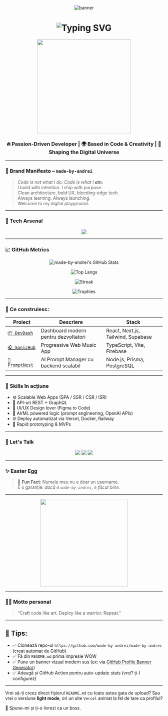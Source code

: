 <p align="center">
  <img src="https://capsule-render.vercel.app/api?type=waving&color=0:1a1a1a,100:333333&height=250&section=header&text=WELCOME%20TO%20MY%20PROFILE%20🕊&fontSize=50&fontColor=ffffff" alt="banner" />
</p> 




<!-- README.md - Made by Andrei -->

<h1 align="center">
  <img src="https://readme-typing-svg.demolab.com?font=Fira+Code&weight=500&size=26&pause=1000&center=true&vCenter=true&width=435&lines=Hi%2C+I'm+Andrei+%F0%9F%91%8B;Full+Stack+Engineer+%7C+Tech+Visionary;Creator+of+Digital+Experiences;Let's+build+magic+together+%F0%9F%9A%80" alt="Typing SVG" />
</h1>

<p align="center">
  <img src="https://media.giphy.com/media/3o7aD2saalBwwftBIY/giphy.gif" width="300" />
</p>

<h3 align="center">
  🔥 Passion-Driven Developer | 🌍 Based in Code & Creativity | 🚀 Shaping the Digital Universe
</h3>

---

### 🚀 Brand Manifesto – `made-by-andrei`

> *Code is not what I do. Code is what I **am.***  
> I build with intention. I ship with purpose.  
> Clean architecture, bold UX, bleeding-edge tech.  
> Always learning. Always launching.  
> Welcome to my digital playground.

---

### 🧬 Tech Arsenal

<p align="center">
  <img src="https://skillicons.dev/icons?i=ts,js,react,next,node,tailwind,figma,python,docker,git,postgres,mongodb,vercel" />
</p>

---

### 📈 GitHub Metrics

<div align="center">

  ![made-by-andrei's GitHub Stats](https://github-readme-stats.vercel.app/api?username=made-by-andrei&show_icons=true&theme=vision-friendly-dark&hide=issues)
  
  ![Top Langs](https://github-readme-stats.vercel.app/api/top-langs/?username=made-by-andrei&layout=compact&theme=radical)

  ![Streak](https://github-readme-streak-stats.herokuapp.com/?user=made-by-andrei&theme=dark)

  ![Trophies](https://github-profile-trophy.vercel.app/?username=made-by-andrei&theme=matrix&no-frame=true&margin-w=10&row=1)

</div>

---

### 🔭 Ce construiesc:

| Proiect | Descriere | Stack |
|--------|-----------|--------|
| [`📦 DevDash`](https://github.com/made-by-andrei/devdash) | Dashboard modern pentru dezvoltatori | React, Next.js, Tailwind, Supabase |
| [`🎧 SonicHub`](https://github.com/made-by-andrei/sonichub) | Progressive Web Music App | TypeScript, Vite, Firebase |
| [`🧠 PromptNest`](https://github.com/made-by-andrei/promptnest) | AI Prompt Manager cu backend scalabil | Node.js, Prisma, PostgreSQL |

---

### 🎯 Skills în acțiune

- ⚙️ Scalable Web Apps (SPA / SSR / CSR / ISR)
- 🧩 API-uri REST + GraphQL
- 💅 UI/UX Design lover (Figma to Code)
- 🧠 AI/ML powered logic (prompt engineering, OpenAI APIs)
- 🌐 Deploy automatizat via Vercel, Docker, Railway
- 🚀 Rapid prototyping & MVPs

---

### 💬 Let's Talk

<p align="center">
  <a href="https://linkedin.com/in/made-by-andrei"><img src="https://img.shields.io/badge/-LinkedIn-blue?style=for-the-badge&logo=linkedin&logoColor=white"/></a>
  <a href="mailto:madebyandrei.dev@gmail.com"><img src="https://img.shields.io/badge/-Gmail-red?style=for-the-badge&logo=gmail&logoColor=white"/></a>
  <a href="https://madebyandrei.dev"><img src="https://img.shields.io/badge/Portfolio-000?style=for-the-badge&logo=firefox-browser&logoColor=white"/></a>
</p>

---

### ✨ Easter Egg

> 🧠 **Fun Fact**: Numele meu nu e doar un username.  
> E o garanție: *dacă e `made-by-andrei`, e făcut bine.*

---

<p align="center">
  <img src="https://media.giphy.com/media/LmNwrBhejkK9EFP504/giphy.gif" width="280" />
</p>

---

### 🧙‍♂️ Motto personal

> “Craft code like art. Deploy like a warrior. Repeat.”

---

## 🔄 Tips:

- ✅ Clonează repo-ul `https://github.com/made-by-andrei/made-by-andrei` (creat automat de GitHub)
- ✅ Fă din `README.md` prima impresie WOW
- ✅ Pune un banner vizual modern sus (ex: via [GitHub Profile Banner Generator](https://www.profileme.dev))
- ✅ Adaugă și GitHub Action pentru auto-update stats (vrei? ți-l configurez)

---

Vrei să-ți creez direct fișierul `README.md` cu toate astea gata de upload? Sau vrei o versiune **light mode**, ori un site `Vercel` animat la fel de tare ca profilul?

💬 Spune-mi și ți-o livrezi ca un boss.